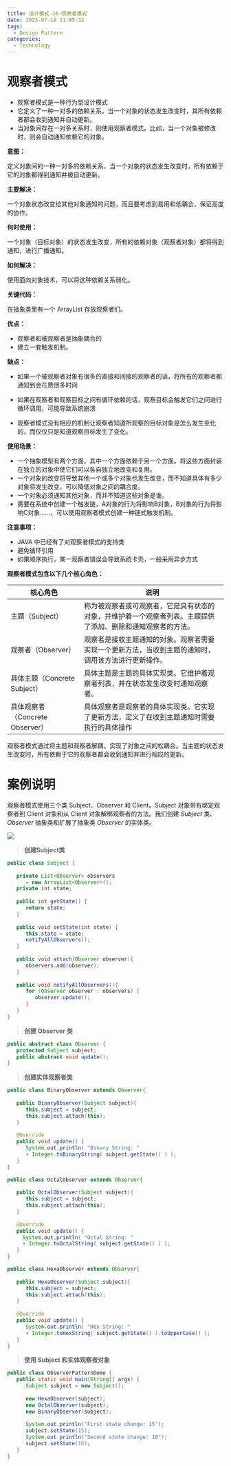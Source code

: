 ```yaml
---
title: 设计模式-16-观察者模式
date: 2023-07-18 11:05:32
tags: 
  - Design Pattern
categories: 
  - Technology
---
```


# 观察者模式

* 观察者模式是一种行为型设计模式
* 它定义了一种一对多的依赖关系，当一个对象的状态发生改变时，其所有依赖者都会收到通知并自动更新。
* 当对象间存在一对多关系时，则使用观察者模式。比如，当一个对象被修改时，则会自动通知依赖它的对象。

**意图：**

定义对象间的一种一对多的依赖关系，当一个对象的状态发生改变时，所有依赖于它的对象都得到通知并被自动更新。

**主要解决：**

一个对象状态改变给其他对象通知的问题，而且要考虑到易用和低耦合，保证高度的协作。

**何时使用：**

一个对象（目标对象）的状态发生改变，所有的依赖对象（观察者对象）都将得到通知，进行广播通知。

**如何解决：**

使用面向对象技术，可以将这种依赖关系弱化。

**关键代码：**

在抽象类里有一个 ArrayList 存放观察者们。

**优点：** 

* 观察者和被观察者是抽象耦合的
* 建立一套触发机制。

**缺点：** 

* 如果一个被观察者对象有很多的直接和间接的观察者的话，将所有的观察者都通知到会花费很多时间

* 如果在观察者和观察目标之间有循环依赖的话，观察目标会触发它们之间进行循环调用，可能导致系统崩溃

* 观察者模式没有相应的机制让观察者知道所观察的目标对象是怎么发生变化的，而仅仅只是知道观察目标发生了变化。

**使用场景：**

- 一个抽象模型有两个方面，其中一个方面依赖于另一个方面。将这些方面封装在独立的对象中使它们可以各自独立地改变和复用。
- 一个对象的改变将导致其他一个或多个对象也发生改变，而不知道具体有多少对象将发生改变，可以降低对象之间的耦合度。
- 一个对象必须通知其他对象，而并不知道这些对象是谁。
- 需要在系统中创建一个触发链，A对象的行为将影响B对象，B对象的行为将影响C对象……，可以使用观察者模式创建一种链式触发机制。

**注意事项：**

* JAVA 中已经有了对观察者模式的支持类
* 避免循环引用
* 如果顺序执行，某一观察者错误会导致系统卡壳，一般采用异步方式

**观察者模式包含以下几个核心角色：**

| 核心角色                        | 说明                                                         |
| ------------------------------- | ------------------------------------------------------------ |
| 主题（Subject）                 | 称为被观察者或可观察者，它是具有状态的对象，并维护着一个观察者列表。主题提供了添加、删除和通知观察者的方法。 |
| 观察者（Observer）              | 观察者是接收主题通知的对象。观察者需要实现一个更新方法，当收到主题的通知时，调用该方法进行更新操作。 |
| 具体主题（Concrete Subject）    | 具体主题是主题的具体实现类。它维护着观察者列表，并在状态发生改变时通知观察者。 |
| 具体观察者（Concrete Observer） | 具体观察者是观察者的具体实现类。它实现了更新方法，定义了在收到主题通知时需要执行的具体操作 |

观察者模式通过将主题和观察者解耦，实现了对象之间的松耦合。当主题的状态发生改变时，所有依赖于它的观察者都会收到通知并进行相应的更新。

# 案例说明

观察者模式使用三个类 Subject、Observer 和 Client。Subject 对象带有绑定观察者到 Client 对象和从 Client 对象解绑观察者的方法。我们创建 *Subject* 类、*Observer* 抽象类和扩展了抽象类 *Observer* 的实体类。 

![](https://cyan-images.oss-cn-shanghai.aliyuncs.com/images/04-design-pattern-2023-05-12-04.jpg)



> **创建Subject类**

```java
public class Subject {
   
   private List<Observer> observers 
      = new ArrayList<Observer>();
   private int state;
 
   public int getState() {
      return state;
   }
 
   public void setState(int state) {
      this.state = state;
      notifyAllObservers();
   }
 
   public void attach(Observer observer){
      observers.add(observer);      
   }
 
   public void notifyAllObservers(){
      for (Observer observer : observers) {
         observer.update();
      }
   }  
}
```

>  **创建 Observer 类** 

```java
public abstract class Observer {
   protected Subject subject;
   public abstract void update();
}
```

> **创建实体观察者类**

```java
public class BinaryObserver extends Observer{
 
   public BinaryObserver(Subject subject){
      this.subject = subject;
      this.subject.attach(this);
   }
 
   @Override
   public void update() {
      System.out.println( "Binary String: " 
      + Integer.toBinaryString( subject.getState() ) ); 
   }
}

public class OctalObserver extends Observer{
 
   public OctalObserver(Subject subject){
      this.subject = subject;
      this.subject.attach(this);
   }
 
   @Override
   public void update() {
     System.out.println( "Octal String: " 
     + Integer.toOctalString( subject.getState() ) ); 
   }
}

public class HexaObserver extends Observer{
 
   public HexaObserver(Subject subject){
      this.subject = subject;
      this.subject.attach(this);
   }
 
   @Override
   public void update() {
      System.out.println( "Hex String: " 
      + Integer.toHexString( subject.getState() ).toUpperCase() ); 
   }
}
```

> **使用 Subject 和实体观察者对象**

```java
public class ObserverPatternDemo {
   public static void main(String[] args) {
      Subject subject = new Subject();
 
      new HexaObserver(subject);
      new OctalObserver(subject);
      new BinaryObserver(subject);
 
      System.out.println("First state change: 15");   
      subject.setState(15);
      System.out.println("Second state change: 10");  
      subject.setState(10);
   }
}
```



